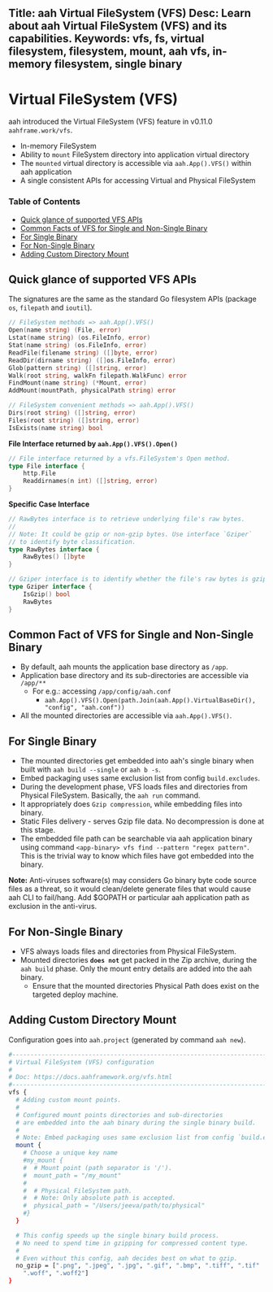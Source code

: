 Title: aah Virtual FileSystem (VFS)
Desc: Learn about aah Virtual FileSystem (VFS) and its capabilities.
Keywords: vfs, fs, virtual filesystem, filesystem, mount, aah vfs, in-memory filesystem, single binary
---
# Virtual FileSystem (VFS)

aah introduced the Virtual FileSystem (VFS) feature in <span class="badge lb-sm">v0.11.0</span> `aahframe.work/vfs`.

  * In-memory FileSystem
  * Ability to `mount` FileSystem directory into application virtual directory
  * The `mounted` virtual directory is accessible via `aah.App().VFS()` within aah application
  * A single consistent APIs for accessing Virtual and Physical FileSystem

### Table of Contents

  * [Quick glance of supported VFS APIs](#quick-glance-of-supported-vfs-apis)
  * [Common Facts of VFS for Single and Non-Single Binary](#common-fact-of-vfs-with-single-and-non-single-binary)
  * [For Single Binary](#for-single-binary)
  * [For Non-Single Binary](#for-non-single-binary)
  * [Adding Custom Directory Mount](#adding-custom-directory-mount)

## Quick glance of supported VFS APIs

The signatures are the same as the standard Go filesystem APIs (package `os`, `filepath` and `ioutil`).

```go
// FileSystem methods => aah.App().VFS()
Open(name string) (File, error)
Lstat(name string) (os.FileInfo, error)
Stat(name string) (os.FileInfo, error)
ReadFile(filename string) ([]byte, error)
ReadDir(dirname string) ([]os.FileInfo, error)
Glob(pattern string) ([]string, error)
Walk(root string, walkFn filepath.WalkFunc) error
FindMount(name string) (*Mount, error)
AddMount(mountPath, physicalPath string) error

// FileSystem convenient methods => aah.App().VFS()
Dirs(root string) ([]string, error)
Files(root string) ([]string, error)
IsExists(name string) bool
```

**File Interface returned by `aah.App().VFS().Open()`**

```go
// File interface returned by a vfs.FileSystem's Open method.
type File interface {
	http.File
	Readdirnames(n int) ([]string, error)
}
```

**Specific Case Interface**

```go
// RawBytes interface is to retrieve underlying file's raw bytes.
//
// Note: It could be gzip or non-gzip bytes. Use interface `Gziper`
// to identify byte classification.
type RawBytes interface {
	RawBytes() []byte
}

// Gziper interface is to identify whether the file's raw bytes is gzipped or not.
type Gziper interface {
	IsGzip() bool
	RawBytes
}
```

## Common Fact of VFS for Single and Non-Single Binary

  * By default, aah mounts the application base directory as `/app`.
  * Application base directory and its sub-directories are accessible via `/app/**`
    - For e.g.: accessing `/app/config/aah.conf`
      - `aah.App().VFS().Open(path.Join(aah.App().VirtualBaseDir(), "config", "aah.conf"))`
  * All the mounted directories are accessible via `aah.App().VFS()`.

## For Single Binary

  * The mounted directories get embedded into aah's single binary when built with `aah build --single` or `aah b -s`.
  * Embed packaging uses same exclusion list from config `build.excludes`.
  * During the development phase, VFS loads files and directories from Physical FileSystem. Basically, the `aah run` command.
  * It appropriately does `Gzip compression`, while embedding files into binary.
  * Static Files delivery - serves Gzip file data. No decompression is done at this stage.
  * The embedded file path can be searchable via aah application binary using command `<app-binary> vfs find --pattern "regex pattern"`. This is the trivial way to know which files have got embedded into the binary.

<div class="alert alert-info-yellow">
<p><strong>Note:</strong> Anti-viruses software(s) may considers Go binary byte code source files as a threat, so it would clean/delete generate files that would cause aah CLI to fail/hang. Add $GOPATH or particular aah application path as exclusion in the anti-virus.</p>
</div>

## For Non-Single Binary

  * VFS always loads files and directories from Physical FileSystem.
  * Mounted directories **`does not`** get packed in the Zip archive, during the `aah build` phase. Only the mount entry details  are added into the aah binary. 
    - Ensure that the mounted directories Physical Path does exist on the targeted deploy machine.

## Adding Custom Directory Mount

Configuration goes into `aah.project` (generated by command `aah new`).

```bash
#------------------------------------------------------------------------
# Virtual FileSystem (VFS) configuration
#
# Doc: https://docs.aahframework.org/vfs.html
#------------------------------------------------------------------------
vfs {
  # Adding custom mount points.
  #
  # Configured mount points directories and sub-directories
  # are embedded into the aah binary during the single binary build.
  #
  # Note: Embed packaging uses same exclusion list from config `build.excludes`.
  mount {
    # Choose a unique key name
    #my_mount {
    #  # Mount point (path separator is '/').
    #  mount_path = "/my_mount"
    #
    #  # Physical FileSystem path.
    #  # Note: Only absolute path is accepted.
    #  physical_path = "/Users/jeeva/path/to/physical"
    #}
  }

  # This config speeds up the single binary build process.
  # No need to spend time in gzipping for compressed content type.
  #
  # Even without this config, aah decides best on what to gzip.
  no_gzip = [".png", ".jpeg", ".jpg", ".gif", ".bmp", ".tiff", ".tif"
    ".woff", ".woff2"]
}
```
